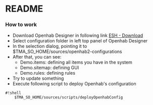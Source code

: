 # README #


### How to work ###

* Download Openhab Designer in following link [ESH - Download](https://www.eclipse.org/smarthome/documentation/community/downloads.html)
* Select configuration folder in left top panel of Openhab Designer
* In the selection dialog, pointing it to $TMA_SO_HOME/sources/openhab2-configurations
* After that, you can see:
    - Demo.items: defining all items you have in the system
    - Demo.sitemap: defining GUI
    - Demo.rules: defining rules
* Try to update something
* Execute following script to deploy Openhab's configuration
```
#!shell
    $TMA_SO_HOME/sources/scripts/deployOpenhabConfig
```

